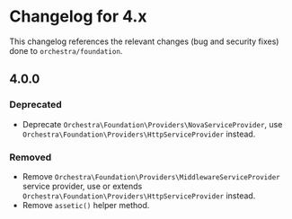 # Changelog for 4.x

This changelog references the relevant changes (bug and security fixes) done to `orchestra/foundation`.

## 4.0.0

### Deprecated

* Deprecate `Orchestra\Foundation\Providers\NovaServiceProvider`, use `Orchestra\Foundation\Providers\HttpServiceProvider` instead.

### Removed

* Remove `Orchestra\Foundation\Providers\MiddlewareServiceProvider` service provider, use or extends `Orchestra\Foundation\Providers\HttpServiceProvider` instead.
* Remove `assetic()` helper method.
